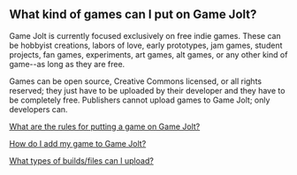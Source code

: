 ## What kind of games can I put on Game Jolt?

Game Jolt is currently focused exclusively on free indie games. These can be hobbyist creations, labors of love, early prototypes, jam games, student projects, fan games, experiments, art games, alt games, or any other kind of game--as long as they are free.

Games can be open source, Creative Commons licensed, or all rights reserved; they just have to be uploaded by their developer and they have to be completely free. Publishers cannot upload games to Game Jolt; only developers can.

[What are the rules for putting a game on Game Jolt?](Link)

[How do I add my game to Game Jolt?](Link)

[What types of builds/files can I upload?](Link)
